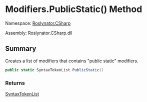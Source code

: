 # Modifiers\.PublicStatic\(\) Method

Namespace: [Roslynator.CSharp](../../README.md)

Assembly: Roslynator\.CSharp\.dll

## Summary

Creates a list of modifiers that contains "public static" modifiers\.

```csharp
public static SyntaxTokenList PublicStatic()
```

### Returns

[SyntaxTokenList](https://docs.microsoft.com/en-us/dotnet/api/microsoft.codeanalysis.syntaxtokenlist)



